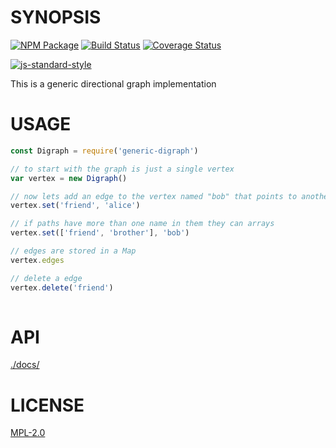# SYNOPSIS 
[![NPM Package](https://img.shields.io/npm/v/generic-digraph.svg?style=flat-square)](https://www.npmjs.org/package/generic-digraph)
[![Build Status](https://img.shields.io/travis/wanderer/generic-digraph.svg?branch=master&style=flat-square)](https://travis-ci.org/wanderer/generic-digraph)
[![Coverage Status](https://img.shields.io/coveralls/wanderer/generic-digraph.svg?style=flat-square)](https://coveralls.io/r/wanderer/generic-digraph)

[![js-standard-style](https://cdn.rawgit.com/feross/standard/master/badge.svg)](https://github.com/feross/standard)  

This is a generic directional graph implementation

# USAGE

```javascript
const Digraph = require('generic-digraph')

// to start with the graph is just a single vertex
var vertex = new Digraph()

// now lets add an edge to the vertex named "bob" that points to another vertex with the value "alice"
vertex.set('friend', 'alice')

// if paths have more than one name in them they can arrays
vertex.set(['friend', 'brother'], 'bob')

// edges are stored in a Map
vertex.edges

// delete a edge
vertex.delete('friend')
  
```

# API
[./docs/](./docs/index.md)

# LICENSE
[MPL-2.0](https://tldrlegal.com/license/mozilla-public-license-2.0-(mpl-2))
